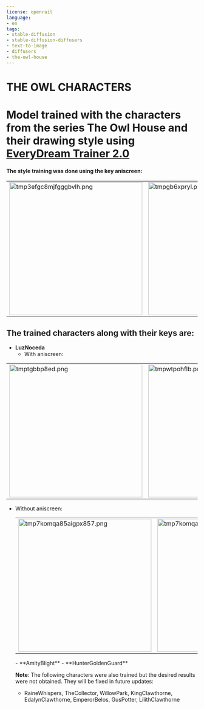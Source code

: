 ```yaml
---
license: openrail
language:
- en
tags:
- stable-diffusion
- stable-diffusion-diffusers
- text-to-image
- diffusers
- the-owl-house
---
```


# THE OWL CHARACTERS

# Model trained with the characters from the series The Owl House and their drawing style using [EveryDream Trainer 2.0](https://github.com/victorchall/EveryDream2trainer)

#### The style training was done using the key **aniscreen**:
<table>
  <tr>
    <td>
      <img src="https://huggingface.co/Jartemio/The_Owl_Characters_V2/resolve/main/images/tmp3efgc8mjfgggbvlh.png" alt="tmp3efgc8mjfgggbvlh.png" title="tmp3efgc8mjfgggbvlh.png" width="350"/>
    </td>
    <td>
      <img src="https://huggingface.co/Jartemio/The_Owl_Characters_V2/resolve/main/images/tmpgb6xpryl.png" alt="tmpgb6xpryl.png" title="tmpgb6xpryl.png" width="350"/>
    </td>
    <td>
      <img src="https://huggingface.co/Jartemio/The_Owl_Characters_V2/resolve/main/images/tmpk_zes93b.png" alt="tmpk_zes93b.png" title="tmpk_zes93b.png" width="350"/>
    </td>
  </tr>
</table>

## The trained characters along with their keys are:


- **LuzNoceda**
  - With aniscreen:
<table>
  <tr>
    <td>
      <img src="https://huggingface.co/Jartemio/The_Owl_Characters_V2/resolve/main/images/tmptgbbp8ed.png" alt="tmptgbbp8ed.png" title="tmptgbbp8ed.png" width="350"/>
    </td>
    <td>
      <img src="https://huggingface.co/Jartemio/The_Owl_Characters_V2/resolve/main/images/tmpwtpohflb.png" alt="tmpwtpohflb.png" title="tmpwtpohflb.png" width="350"/>
    </td>
    <td>
      <img src="https://huggingface.co/Jartemio/The_Owl_Characters_V2/resolve/main/images/tmpk_zes93b.png" alt="tmpk_zes93b.png" title="tmpk_zes93b.png" width="350"/>
    </td>
  </tr>
</table>

  - Without aniscreen:
    <table>
  <tr>
    <td>
      <img src="https://huggingface.co/Jartemio/The_Owl_Characters_V2/resolve/main/images/tmpl5egvhsig9dmb_3y.png" alt="tmp7komqa85aigpx857.png" title="tmpl5egvhsig9dmb_3y.png" width="350"/>
    </td>
    <td>
      <img src="https://huggingface.co/Jartemio/The_Owl_Characters_V2/resolve/main/images/tmp7komqa85aigpx857.png" alt="tmp7komqa85aigpx857.png" title="tmp7komqa85aigpx857.png" width="350"/>
    </td>
    <td>
      <img src="https://huggingface.co/Jartemio/The_Owl_Characters_V2/resolve/main/images/tmpcsfzask1umbh376s.png" alt="tmpcsfzask1umbh376s.png" title="tmpcsfzask1umbh376s.png" width="350"/>
    </td>
  </tr>
</table>
- **AmityBlight**
- **HunterGoldenGuard**




**Note**: The following characters were also trained but the desired results were not obtained. They will be fixed in future updates:

- RaineWhispers, TheCollector, WillowPark, KingClawthorne, EdalynClawthorne, EmperorBelos, GusPotter, LilithClawthorne